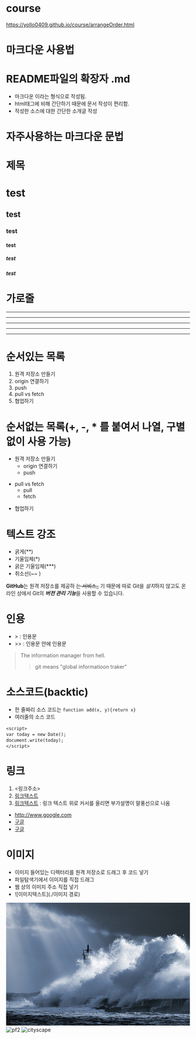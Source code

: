 # course
https://yollo0409.github.io/course/arrangeOrder.html

# 마크다운 사용법

# README파일의 확장자 .md 
- 마크다운 이라는 형식으로 작성됨.
- html태그에 비해 간단하기 때문에 문서 작성이 편리함.
- 작성한 소스에 대한 간단한 소개글 작성

# 자주사용하는 마크다운 문법


# 제목
# test
## test
### test
#### test
##### test
##### test

# 가로줄
---
------
***
******
* * *

# 순서있는 목록
1. 원격 저장소 만들기
2. origin 연결하기
3. push
4. pull vs fetch
5. 협업하기


# 순서없는 목록(+, -, * 를 붙여서 나열, 구별없이 사용 가능)
- 원격 저장소 만들기
  - origin 연결하기
  - push
+ pull vs fetch
  * pull
  * fetch
- 협업하기

# 텍스트 강조
- 굵게(**)
- 기울임체(*)
- 굵은 기울임체(***)
- 취소선(~~ )

**GitHub**는  원격 저장소를 제공하  ~~는 서비스_~~ 기 때문에
따로 Git을 *설치*하지 않고도
온라인 상에서 Git의 ***버전 관리 기능***을 사용할 수 있습니다.

# 인용
- &gt;  : 인용문
- &gt;&gt;  : 인용문 안에 인용문

> The information manager from hell.
>> git means "global informatioon traker"

# 소스코드(backtic)
- 한 줄짜리 소스 코드는 `function add(x, y){return x}`
- 여러줄의 소스 코드
```
<script>
var today = new Date();
document.write(today);
</script>
```

# 링크
1. <링크주소> 
2. [링크텍스트](링크주소) 
4. [링크텍스트](링크주소, "부가 설명")  : 링크 텍스트 위로 커서를 올리면 부가설명이 말풍선으로 나옴

- <http://www.google.com>
- [구글](http://www.google.com)
- [구글](http://www.google.com, "검색 사이트")

# 이미지
- 이미지 들어있는 디렉터리를 원격 저장소로 드래그 후 코드 넣기
- 파일탐색기에서 이미지를 직접 드래그
- 웹 상의 이미지 주소 직접 넣기
- ![이미지텍스트](./이미지 경로)

![storm](./images/storm.jpg)
![pf2](https://user-images.githubusercontent.com/56223139/165875437-2ec80b22-6709-44b5-9e67-e60758663dfb.png)
![cityscape](https://cdn.pixabay.com/photo/2022/03/27/15/03/cityscape-7095358_960_720.jpg)
